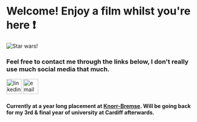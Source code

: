# Welcome! Enjoy a film whilst you're here :exclamation:
![Star wars!](https://i.imgur.com/jjVNwSS.gif)

### Feel free to contact me through the links below, I don't really use much social media that much.
[<img src='https://cdn.jsdelivr.net/npm/simple-icons@3.0.1/icons/linkedin.svg' alt='linkedin' height='40'>](https://www.linkedin.com/in/steven-davies-cortes-8264a3187/)
[<img src='https://cdn.jsdelivr.net/npm/simple-icons@3.0.1/icons/gmail.svg' alt='email' height='40'>](malito:stevenstdc@gmail.com)

#### Currently at a year long placement at [Knorr-Bremse](https://www.knorr-bremse.co.uk/en/). Will be going back for my 3rd & final year of university at Cardiff afterwards. 
